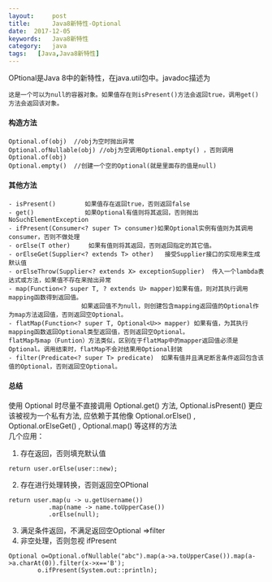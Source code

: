 ```yaml
---
layout:     post
title:      Java8新特性-Optional
date:  2017-12-05
keywords:   Java8新特性
category:   java
tags:   [Java,Java8新特性]
---
```

  OPtional是Java 8中的新特性，在java.util包中。javadoc描述为
 ```
 这是一个可以为null的容器对象。如果值存在则isPresent()方法会返回true，调用get()方法会返回该对象。
 ```
#### 构造方法  
```
Optional.of(obj)  //obj为空时抛出异常
Optional.ofNullable(obj) //obj为空调用Optional.empty() ，否则调用Optional.of(obj)
Optional.empty()  //创建一个空的Optional(就是里面存的值是null)
```
#### 其他方法
```
- isPresent()        如果值存在返回true，否则返回false
- get()              如果Optional有值则将其返回，否则抛出NoSuchElementException
- ifPresent(Consumer<? super T> consumer)如果Optional实例有值则为其调用consumer，否则不做处理
- orElse(T other)     如果有值则将其返回，否则返回指定的其它值。
- orElseGet(Supplier<? extends T> other)   接受Supplier接口的实现用来生成默认值
- orElseThrow(Supplier<? extends X> exceptionSupplier)  传入一个lambda表达式或方法，如果值不存在来抛出异常
- map(Function<? super T, ? extends U> mapper)如果有值，则对其执行调用mapping函数得到返回值。
                    如果返回值不为null，则创建包含mapping返回值的Optional作为map方法返回值，否则返回空Optional。
- flatMap(Function<? super T, Optional<U>> mapper) 如果有值，为其执行mapping函数返回Optional类型返回值，否则返回空Optional。
flatMap与map（Funtion）方法类似，区别在于flatMap中的mapper返回值必须是Optional。调用结束时，flatMap不会对结果用Optional封装
- filter(Predicate<? super T> predicate)  如果有值并且满足断言条件返回包含该值的Optional，否则返回空Optional。
```
#### 总结
使用 Optional 时尽量不直接调用 Optional.get() 方法, Optional.isPresent() 更应该被视为一个私有方法,   应依赖于其他像 Optional.orElse() , Optional.orElseGet() , Optional.map() 等这样的方法  
几个应用： 

1. 存在返回，否则填充默认值
```
return user.orElse(user::new); 
```
2. 存在进行处理转换，否则返回空OPtional
```
return user.map(u -> u.getUsername())
           .map(name -> name.toUpperCase())
           .orElse(null);
```
3. 满足条件返回，不满足返回空Optional  =>filter
4. 非空处理，否则忽视  ifPresent
```
Optional o=Optional.ofNullable("abc").map(a->a.toUpperCase()).map(a->a.charAt(0)).filter(x->x=='B');
        o.ifPresent(System.out::println);
```

